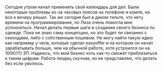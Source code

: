 Сегодня утром начал применять свой календарь для дел. Были некоторые проблемы из-за часовых поясов на телефоне и компе, но все к вечеру решил. 
Так же сегодня был в диком тильте, что нету времени на программирование, но Лиза очень помогла мне успокоиться. 
Начал делать первые шаги в создании своего бизнеса по одежде. Пока не знаю саму концепцию, но это будет ли связанно с секондами, либо с собственным пошивом. Не могу найти такую идею как например у чела, которые сделал easyoffer и на котором он начал зарабатывать больше, чем на обычной работе, хотя устроился он на 100К(!!!) ЗП. Надеюсь, что мой бизнес хоть как-то сможет приблизиться к таким цифрам. 
Работа пиздец скучная, но не представляю, что делать без если уволюсь.


